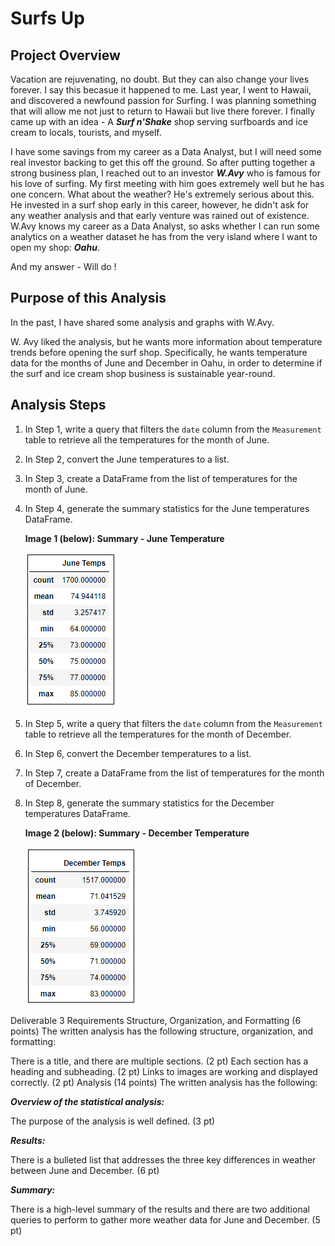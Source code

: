 # Surfs Up

## Project Overview
Vacation are rejuvenating, no doubt. But they can also change your lives forever. I say this becasue it happened to me. Last year, I went to Hawaii, and discovered a newfound passion for Surfing. I was planning something that will allow me not just to return to Hawaii but live there forever. I finally came up with an idea - A ***Surf n'Shake*** shop serving surfboards and ice cream to locals, tourists, and myself. 

I have some savings from my career as a Data Analyst, but I will need some real investor backing to get this off the ground. So after putting together a strong business plan, I reached out to an investor ***W.Avy*** who is famous for his love of surfing. My first meeting with him goes extremely well but he has one concern. What about the weather? He's extremely serious about this. He invested in a surf shop early in this career, however, he didn't ask for any weather analysis and that early venture was rained out of existence. W.Avy knows my career as a Data Analyst, so asks whether I can run some analytics on a weather dataset he has from the very island where I want to open my shop: ***Oahu***. 

And my answer - Will do !

## Purpose of this Analysis

In the past, I have shared some analysis and graphs with W.Avy.

W. Avy liked the analysis, but he wants more information about temperature trends before opening the surf shop. Specifically, he wants temperature data for the months of June and December in Oahu, in order to determine if the surf and ice cream shop business is sustainable year-round.

## Analysis Steps

1. In Step 1, write a query that filters the `date` column from the `Measurement` table to retrieve all the temperatures for the month of June.
2. In Step 2, convert the June temperatures to a list.
3. In Step 3, create a DataFrame from the list of temperatures for the month of June.
4. In Step 4, generate the summary statistics for the June temperatures DataFrame.

    **Image 1 (below): Summary - June Temperature**

    ![June Temp Summary](./Resources/June_temp_stats.png)



5. In Step 5, write a query that filters the `date` column from the `Measurement` table to retrieve all the temperatures for the month of December.
6. In Step 6, convert the December temperatures to a list.
7. In Step 7, create a DataFrame from the list of temperatures for the month of December.
8. In Step 8, generate the summary statistics for the December temperatures DataFrame.

    **Image 2 (below): Summary - December Temperature**

    ![June Temp Summary](./Resources/Dec_temp_stats.png)






Deliverable 3 Requirements
Structure, Organization, and Formatting (6 points)
The written analysis has the following structure, organization, and formatting:

There is a title, and there are multiple sections. (2 pt)
Each section has a heading and subheading. (2 pt)
Links to images are working and displayed correctly. (2 pt)
Analysis (14 points)
The written analysis has the following:

***Overview of the statistical analysis:***

The purpose of the analysis is well defined. (3 pt)

***Results:***

There is a bulleted list that addresses the three key differences in weather between June and December. (6 pt)

***Summary:***

There is a high-level summary of the results and there are two additional queries to perform to gather more weather data for June and December. (5 pt)
